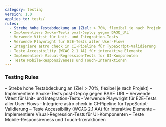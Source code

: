 ```yaml
---
category: testing
version: 1.0
applies_to: tests/
rules:
  - Strebe hohe Testabdeckung an (Ziel: > 70%, flexibel je nach Projekt)
  - Implementiere Smoke-Tests post-Deploy gegen BASE_URL
  - Verwende Vitest für Unit- und Integration-Tests
  - Verwende Playwright für E2E-Tests aller User-Flows
  - Integriere astro check in CI-Pipeline für TypeScript-Validierung
  - Teste Accessibility (WCAG 2.1 AA) für interaktive Elemente
  - Implementiere Visual-Regression-Tests für UI-Komponenten
  - Teste Mobile-Responsiveness und Touch-Interaktionen
---
```


### Testing Rules

– Strebe hohe Testabdeckung an (Ziel: > 70%, flexibel je nach Projekt)
– Implementiere Smoke-Tests post-Deploy gegen BASE_URL
– Verwende Vitest für Unit- und Integration-Tests
– Verwende Playwright für E2E-Tests aller User-Flows
– Integriere astro check in CI-Pipeline für TypeScript-Validierung
– Teste Accessibility (WCAG 2.1 AA) für interaktive Elemente
– Implementiere Visual-Regression-Tests für UI-Komponenten
– Teste Mobile-Responsiveness und Touch-Interaktionen